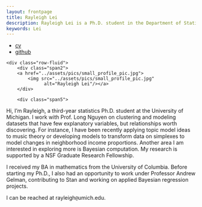 ```yaml
---
layout: frontpage
title: Rayleigh Lei
description: Rayleigh Lei is a Ph.D. student in the Department of Statistics at the University of Michigan; research in modeling and clustering.
keywords: Lei
---
```


<div class="navbar">
  <div class="navbar-inner">
      <ul class="nav">
          <li><a href="{{ BASE_PATH }}/assets/rayleigh_lei_cv">cv</a></li>
          <li><a href="https://github.com/rayleigh">github</a></li>
      </ul>
  </div>
</div>

<div class="container">

    <div class="row-fluid">
        <div class="span2">
        <a href="../assets/pics/small_profile_pic.jpg">
            <img src="../assets/pics/small_profile_pic.jpg"
                  alt="Rayleigh Lei"/></a>
        </div>

        <div class="span5">
Hi, I’m Rayleigh, a third-year statistics Ph.D. student at the University of Michigan. I work with Prof. Long Nguyen on clustering and modeling datasets that have few explanatory variables, but relationships worth discovering. For instance, I have been recently applying topic model ideas to music theory or developing models to transform data on simplexes to model changes in neighborhood income proportions. Another area I am interested in exploring more is Bayesian computation. My research is supported by a NSF Graduate Research Fellowship.
<br/>

I received my BA in mathematics from the University of Columbia. Before starting my Ph.D., I also had an opportunity to work under Professor Andrew Gelman, contributing to Stan and working on applied Bayesian regression projects.
<br/>

I can be reached at rayleigh<code>@</code>umich.edu.
        </div>
     </div>
</div>

